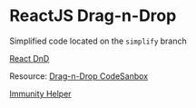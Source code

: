 # ReactJS Drag-n-Drop

Simplified code located on the `simplify` branch

[React DnD](https://react-dnd.github.io/react-dnd/examples)

Resource: [Drag-n-Drop CodeSanbox](https://codesandbox.io/p/sandbox/github/react-dnd/react-dnd/tree/gh-pages/examples_js/04-sortable/simple?file=%2Fsrc%2FCard.js%3A1%2C1-76%2C1)

[Immunity Helper](https://www.npmjs.com/package/immutability-helper)
